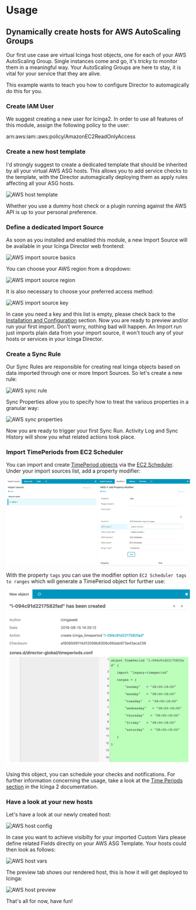 <a id="Usage"></a>Usage
=====

Dynamically create hosts for AWS AutoScaling Groups
---------------------------------------------------

Our first use case are virtual Icinga host objects, one for each of your AWS
AutoScaling Group. Single instances come and go, it's tricky to monitor them
in a meaningful way. Your AutoScaling Groups are here to stay, it is vital for
your service that they are alive.

This example wants to teach you how to configure Director to automagically do
this for you.

### Create IAM User

We suggest creating a new user for Icinga2. In order to use all features of this
module, assign the following policy to the user:

arn:aws:iam::aws:policy/AmazonEC2ReadOnlyAccess

### Create a new host template

I'd strongly suggest to create a dedicated template that should be inherited
by all your virtual AWS ASG hosts. This allows you to add service checks to
the template, with the Director automagically deploying them as apply rules
affecting all your ASG hosts.

![AWS host template](img/01_aws_template.png)

Whether you use a dummy host check or a plugin running against the AWS API is
up to your personal preference.

### Define a dedicated Import Source

As soon as you installed and enabled this module, a new Import Source will be
available in your Icinga Director web frontend:

![AWS import source basics](img/02_aws_import_source_basics.png)

You can choose your AWS region from a dropdown:

![AWS import source region](img/03_aws_import_region.png)

It is also necessary to choose your preferred access method:

![AWS import source key](img/04_aws_import_source_key.png)

In case you need a key and this list is empty, please check back to the
[Installation and Configuration](01-Installation-and-Configuration.md)
section. Now you are ready to preview and/or run your first import. Don't
worry, nothing bad will happen. An Import run just imports plain data from
your import source, it won't touch any of your hosts or services in your
Icinga Director.

### Create a Sync Rule

Our Sync Rules are responsible for creating real Icinga objects based on
data imported through one or more Import Sources. So let's create a new
rule:

![AWS sync rule](img/05_aws_sync_rule.png)

Sync Properties allow you to specify how to treat the various properties
in a granular way:

![AWS sync properties](img/06_aws_sync_properties.png)

Now you are ready to trigger your first Sync Run. Activity Log and Sync History
will show you what related actions took place.

### Import TimePeriods from EC2 Scheduler

You can import and create 
[TimePeriod objects](https://icinga.com/docs/icinga2/latest/doc/09-object-types/#timeperiod) 
via the [EC2 Scheduler](https://github.com/amazon-archives/ec2-scheduler). 
Under your import sources list, add a property modifier:

![AWS timeperiod import](img/12_aws_timeperiod_modifier.png)

With the property `tags` you can use the modifier option `EC2 Scheduler tags to ranges`
which will generate a TimePeriod object for further use:

![AWS timeperiod object](img/13_aws_timeperiod_object.png)

Using this object, you can schedule your checks and notifications.
For further information concerning the usage, take a look at the 
[Time Periods section](https://icinga.com/docs/icinga2/latest/doc/08-advanced-topics/#timeperiods) 
in the Icinga 2 documentation.

### Have a look at your new hosts

Let's have a look at our newly created host:

![AWS host config](img/07_aws_host_config.png)

In case you want to achieve visibilty for your imported Custom Vars please
define related Fields directly on your AWS ASG Template. Your hosts could
then look as follows:

![AWS host vars](img/08_aws_host_config_with_vars.png)

The preview tab shows our rendered host, this is how it will get deployed
to Icinga:

![AWS host preview](img/09_aws_host_preview.png)

That's all for now, have fun!
